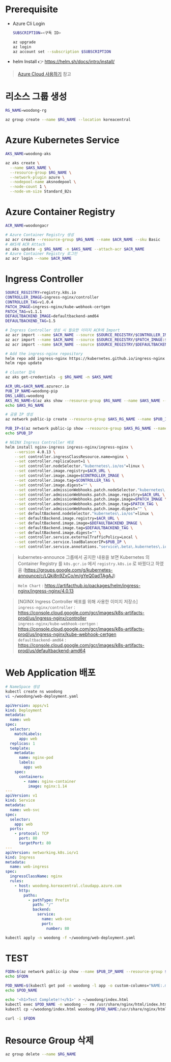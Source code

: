 # Prerequisite

- Azure Cli Login

  ```bash
  SUBSCRIPTION=<구독 ID>

  az upgrade
  az login
  az account set --subscription $SUBSCRIPTION
  ```

- helm Install 👉 https://helm.sh/docs/intro/install/

> [Azure Cloud 사용하기](https://wooyoung85.tistory.com/75) 참고

# 리소스 그룹 생성

```bash
RG_NAME=woodong-rg

az group create --name $RG_NAME --location koreacentral
```

# Azure Kubernetes Service

```bash
AKS_NAME=woodong-aks

az aks create \
  --name $AKS_NAME \
  --resource-group $RG_NAME \
  --network-plugin azure \
  --nodepool-name aksnodepool \
  --node-count 1 \
  --node-vm-size Standard_B2s
```

# Azure Container Registry

```bash
ACR_NAME=woodongacr

# Azure Container Registry 생성
az acr create --resource-group $RG_NAME --name $ACR_NAME --sku Basic
# AKS에 ACR Attach
az aks update -g $RG_NAME -n $AKS_NAME --attach-acr $ACR_NAME
# Azure Container Registry 로그인
az acr login --name $ACR_NAME
```

# Ingress Controller

```bash
SOURCE_REGISTRY=registry.k8s.io
CONTROLLER_IMAGE=ingress-nginx/controller
CONTROLLER_TAG=v1.0.4
PATCH_IMAGE=ingress-nginx/kube-webhook-certgen
PATCH_TAG=v1.1.1
DEFAULTBACKEND_IMAGE=defaultbackend-amd64
DEFAULTBACKEND_TAG=1.5

# Ingress Controller 생성 시 필요한 이미지 ACR에 Import
az acr import --name $ACR_NAME --source $SOURCE_REGISTRY/$CONTROLLER_IMAGE:$CONTROLLER_TAG --image $CONTROLLER_IMAGE:$CONTROLLER_TAG
az acr import --name $ACR_NAME --source $SOURCE_REGISTRY/$PATCH_IMAGE:$PATCH_TAG --image $PATCH_IMAGE:$PATCH_TAG
az acr import --name $ACR_NAME --source $SOURCE_REGISTRY/$DEFAULTBACKEND_IMAGE:$DEFAULTBACKEND_TAG --image $DEFAULTBACKEND_IMAGE:$DEFAULTBACKEND_TAG

# Add the ingress-nginx repository
helm repo add ingress-nginx https://kubernetes.github.io/ingress-nginx
helm repo update
```

```bash
# cluster 접속
az aks get-credentials -g $RG_NAME -n $AKS_NAME

ACR_URL=$ACR_NAME.azurecr.io
PUB_IP_NAME=woodong-pip
DNS_LABEL=woodong
AKS_RG_NAME=$(az aks show --resource-group $RG_NAME --name $AKS_NAME --query nodeResourceGroup -o tsv)
echo $AKS_RG_NAME

# 공용 IP 생성
az network public-ip create --resource-group $AKS_RG_NAME --name $PUB_IP_NAME --sku Standard --allocation-method static

PUB_IP=$(az network public-ip show --resource-group $AKS_RG_NAME --name $PUB_IP_NAME --query ipAddress -o tsv)
echo $PUB_IP

# NGINX Ingress Controller 배포
helm install nginx-ingress ingress-nginx/ingress-nginx \
    --version 4.0.13 \
    --set controller.ingressClassResource.name=nginx \
    --set controller.replicaCount=1 \
    --set controller.nodeSelector."kubernetes\.io/os"=linux \
    --set controller.image.registry=$ACR_URL \
    --set controller.image.image=$CONTROLLER_IMAGE \
    --set controller.image.tag=$CONTROLLER_TAG \
    --set controller.image.digest="" \
    --set controller.admissionWebhooks.patch.nodeSelector."kubernetes\.io/os"=linux \
    --set controller.admissionWebhooks.patch.image.registry=$ACR_URL \
    --set controller.admissionWebhooks.patch.image.image=$PATCH_IMAGE \
    --set controller.admissionWebhooks.patch.image.tag=$PATCH_TAG \
    --set controller.admissionWebhooks.patch.image.digest="" \
    --set defaultBackend.nodeSelector."kubernetes\.io/os"=linux \
    --set defaultBackend.image.registry=$ACR_URL \
    --set defaultBackend.image.image=$DEFAULTBACKEND_IMAGE \
    --set defaultBackend.image.tag=$DEFAULTBACKEND_TAG \
    --set defaultBackend.image.digest="" \
    --set controller.service.externalTrafficPolicy=Local \
    --set controller.service.loadBalancerIP=$PUB_IP \
    --set controller.service.annotations."service\.beta\.kubernetes\.io/azure-dns-label-name"=$DNS_LABEL
```

> kubernetes-announce 그룹에서 공지한 내용을 보면 Kubernetes 의 Container Registry 를 `k8s.gcr.io` 에서 `registry.k8s.io` 로 바꿨다고 하였음 (https://groups.google.com/g/kubernetes-announce/c/LQki8n9ZxCo/m/gYeQ0adTAgAJ)

> `Helm Chart` : https://artifacthub.io/packages/helm/ingress-nginx/ingress-nginx/4.0.13

> [NGINX Ingress Controller 배포를 위해 사용한 이미지 저장소]  
> `ingress-nginx/controller` : https://console.cloud.google.com/gcr/images/k8s-artifacts-prod/us/ingress-nginx/controller  
> `ingress-nginx/kube-webhook-certgen` : https://console.cloud.google.com/gcr/images/k8s-artifacts-prod/us/ingress-nginx/kube-webhook-certgen  
> `defaultbackend-amd64` : https://console.cloud.google.com/gcr/images/k8s-artifacts-prod/us/defaultbackend-amd64

# Web Application 배포

```bash
# NameSpace 생성
kubectl create ns woodong
vi ~/woodong/web-deployment.yaml
```

```yaml
apiVersion: apps/v1
kind: Deployment
metadata:
  name: web
spec:
  selector:
    matchLabels:
      app: web
  replicas: 1
  template:
    metadata:
      name: nginx-pod
      labels:
        app: web
    spec:
      containers:
        - name: nginx-container
          image: nginx:1.14
---
apiVersion: v1
kind: Service
metadata:
  name: web-svc
spec:
  selector:
    app: web
  ports:
    - protocol: TCP
      port: 80
      targetPort: 80
---
apiVersion: networking.k8s.io/v1
kind: Ingress
metadata:
  name: web-ingress
spec:
  ingressClassName: nginx
  rules:
    - host: woodong.koreacentral.cloudapp.azure.com
      http:
        paths:
          - pathType: Prefix
            path: "/"
            backend:
              service:
                name: web-svc
                port:
                  number: 80
```

```bash
kubectl apply -n woodong -f ~/woodong/web-deployment.yaml
```

# TEST

```bash
FQDN=$(az network public-ip show --name $PUB_IP_NAME --resource-group $AKS_RG_NAME --query "dnsSettings.fqdn" --output tsv)
echo $FQDN

POD_NAME=$(kubectl get pod -n woodong -l app -o custom-columns="NAME:.metadata.name" | grep web)
echo $POD_NAME

echo '<h1>Test Complete!!</h1>' > ~/woodong/index.html
kubectl exec $POD_NAME -n woodong -- rm /usr/share/nginx/html/index.html
kubectl cp ~/woodong/index.html woodong/$POD_NAME:/usr/share/nginx/html/index.html

curl -i $FQDN
```

# Resource Group 삭제

```bash
az group delete --name $RG_NAME
```
